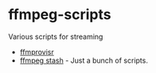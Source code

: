 # ffmpeg-scripts
Various scripts for streaming

- [ffmprovisr](https://github.com/amiaopensource/ffmprovisr)
- [ffmpeg stash](https://github.com/cytopia/stash) -  Just a bunch of scripts.
